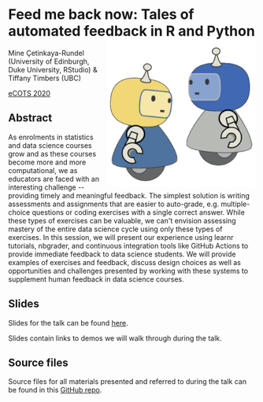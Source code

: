 # Feed me back now: Tales of automated feedback in R and Python <img src='images/robots-for-readme.png' align="right" height="300" />

Mine Çetinkaya-Rundel (University of Edinburgh, Duke University, RStudio) & Tiffany Timbers (UBC)

[eCOTS 2020](https://www.causeweb.org/cause/ecots/ecots20/breakouts/9)

## Abstract

As enrolments in statistics and data science courses grow and as these courses become more and more computational, we as educators are faced with an interesting challenge -- providing timely and meaningful feedback. The simplest solution is writing assessments and assignments that are easier to auto-grade, e.g. multiple-choice questions or coding exercises with a single correct answer. While these types of exercises can be valuable, we can't envision assessing mastery of the entire data science cycle using only these types of exercises. In this session, we will present our experience using learnr tutorials, nbgrader, and continuous integration tools like GitHub Actions to provide immediate feedback to data science students. We will provide examples of exercises and feedback, discuss design choices as well as opportunities and challenges presented by working with these systems to supplement human feedback in data science courses.

## Slides

Slides for the talk can be found [here](https://mine-cetinkaya-rundel.github.io/feed-me-back/feed_me_back_now.html#1).

Slides contain links to demos we will walk through during the talk.

## Source files

Source files for all materials presented and referred to during the talk can be found in this [GitHub repo](https://github.com/mine-cetinkaya-rundel/feed-me-back).